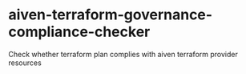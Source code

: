 # aiven-terraform-governance-compliance-checker
Check whether terraform plan complies with aiven terraform provider resources

